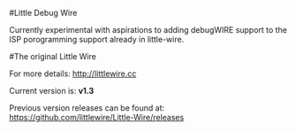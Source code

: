 #Little Debug Wire

Currently experimental with aspirations to adding debugWIRE support to the ISP porogramming support
already in little-wire. 

#The original Little Wire

For more details: <http://littlewire.cc>

Current version is: **v1.3**

Previous version releases can be found at: <https://github.com/littlewire/Little-Wire/releases>


